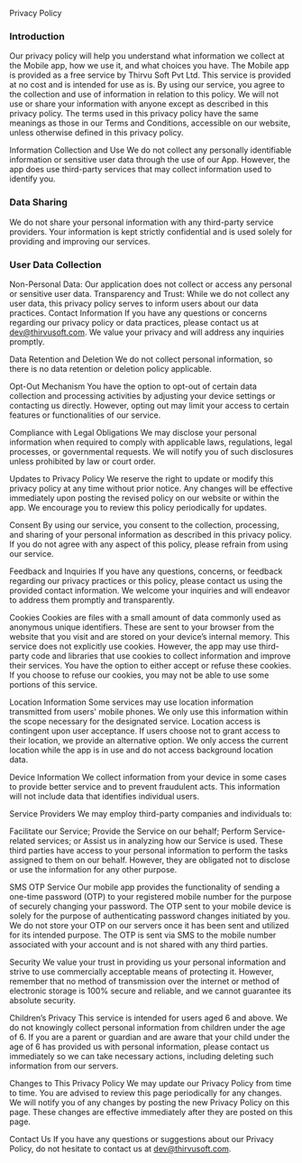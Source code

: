 Privacy Policy

### Introduction
Our privacy policy will help you understand what information we collect at the Mobile app, how we use it, and what choices you have. The Mobile app is provided as a free service by Thirvu Soft Pvt Ltd. This service is provided at no cost and is intended for use as is. By using our service, you agree to the collection and use of information in relation to this policy. We will not use or share your information with anyone except as described in this privacy policy. The terms used in this privacy policy have the same meanings as those in our Terms and Conditions, accessible on our website, unless otherwise defined in this privacy policy.

Information Collection and Use
We do not collect any personally identifiable information or sensitive user data through the use of our App. However, the app does use third-party services that may collect information used to identify you.

### Data Sharing
We do not share your personal information with any third-party service providers. Your information is kept strictly confidential and is used solely for providing and improving our services.

### User Data Collection

Non-Personal Data: Our application does not collect or access any personal or sensitive user data.
Transparency and Trust: While we do not collect any user data, this privacy policy serves to inform users about our data practices.
Contact Information
If you have any questions or concerns regarding our privacy policy or data practices, please contact us at dev@thirvusoft.com. We value your privacy and will address any inquiries promptly.

Data Retention and Deletion
We do not collect personal information, so there is no data retention or deletion policy applicable.

Opt-Out Mechanism
You have the option to opt-out of certain data collection and processing activities by adjusting your device settings or contacting us directly. However, opting out may limit your access to certain features or functionalities of our service.

Compliance with Legal Obligations
We may disclose your personal information when required to comply with applicable laws, regulations, legal processes, or governmental requests. We will notify you of such disclosures unless prohibited by law or court order.

Updates to Privacy Policy
We reserve the right to update or modify this privacy policy at any time without prior notice. Any changes will be effective immediately upon posting the revised policy on our website or within the app. We encourage you to review this policy periodically for updates.

Consent
By using our service, you consent to the collection, processing, and sharing of your personal information as described in this privacy policy. If you do not agree with any aspect of this policy, please refrain from using our service.

Feedback and Inquiries
If you have any questions, concerns, or feedback regarding our privacy practices or this policy, please contact us using the provided contact information. We welcome your inquiries and will endeavor to address them promptly and transparently.

Cookies
Cookies are files with a small amount of data commonly used as anonymous unique identifiers. These are sent to your browser from the website that you visit and are stored on your device’s internal memory. This service does not explicitly use cookies. However, the app may use third-party code and libraries that use cookies to collect information and improve their services. You have the option to either accept or refuse these cookies. If you choose to refuse our cookies, you may not be able to use some portions of this service.

Location Information
Some services may use location information transmitted from users' mobile phones. We only use this information within the scope necessary for the designated service. Location access is contingent upon user acceptance. If users choose not to grant access to their location, we provide an alternative option. We only access the current location while the app is in use and do not access background location data.

Device Information
We collect information from your device in some cases to provide better service and to prevent fraudulent acts. This information will not include data that identifies individual users.

Service Providers
We may employ third-party companies and individuals to:

Facilitate our Service;
Provide the Service on our behalf;
Perform Service-related services; or
Assist us in analyzing how our Service is used.
These third parties have access to your personal information to perform the tasks assigned to them on our behalf. However, they are obligated not to disclose or use the information for any other purpose.

SMS OTP Service
Our mobile app provides the functionality of sending a one-time password (OTP) to your registered mobile number for the purpose of securely changing your password. The OTP sent to your mobile device is solely for the purpose of authenticating password changes initiated by you. We do not store your OTP on our servers once it has been sent and utilized for its intended purpose. The OTP is sent via SMS to the mobile number associated with your account and is not shared with any third parties.

Security
We value your trust in providing us your personal information and strive to use commercially acceptable means of protecting it. However, remember that no method of transmission over the internet or method of electronic storage is 100% secure and reliable, and we cannot guarantee its absolute security.

Children’s Privacy
This service is intended for users aged 6 and above. We do not knowingly collect personal information from children under the age of 6. If you are a parent or guardian and are aware that your child under the age of 6 has provided us with personal information, please contact us immediately so we can take necessary actions, including deleting such information from our servers.

Changes to This Privacy Policy
We may update our Privacy Policy from time to time. You are advised to review this page periodically for any changes. We will notify you of any changes by posting the new Privacy Policy on this page. These changes are effective immediately after they are posted on this page.

Contact Us
If you have any questions or suggestions about our Privacy Policy, do not hesitate to contact us at dev@thirvusoft.com.
